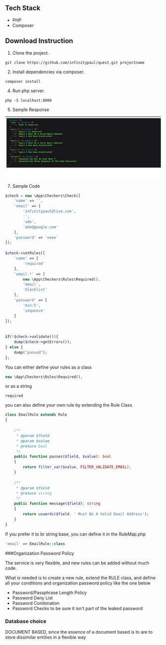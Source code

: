 ## Tech Stack

* PHP
* Composer

## Download Instruction

1. Clone the project.

```
git clone https://github.com/infinitypaul/quest.git projectname
```


2. Install dependencies via composer.

```
composer install 
```

4. Run php server.

```
php -S localhost:8000
```

5. Sample Response

![img.png](img.png)

7. Sample Code 

```php
$check = new \App\Checkers\Check([
    'name' => '',
    'email' => [
        'infinitypaul@live.com',
        '',
        'ade',
        'ade@google.com'
    ],
    'password' => 'eeee'
]);

$check->setRules([
    'name' => [
        'required'
    ],
    'email.*' => [
        new \App\Checkers\Rules\Required(),
        'email',
        'blacklist'
    ],
    'password' => [
        'min:5',
        'sequence'
    ]
]);


if(!$check->validate()){
    dump($check->getErrors());
} else {
    dump("passed");
};
```
You can either define your rules as a class
```php
new \App\Checkers\Rules\Required(),
```

or as a string

```phpregexp
required
```

you can also define your own rule by extending the Rule Class

```php
class EmailRule extends Rule
{

    /**
     * @param $field
     * @param $value
     * @return bool
     */
    public function passes($field, $value): bool
    {
        return filter_var($value, FILTER_VALIDATE_EMAIL);
    }

    /**
     * @param $field
     * @return string
     */
    public function message($field): string
    {
        return ucwords($field. ' Must Be A Valid Email Address');
    }
}
```

If you prefer it to br string base, you can define it in the RuleMap.php

```php
'email' => EmailRule::class
```




###Organization Password Policy

The service is very flexible, and new rules can be added without much code.

What is needed is to create a new rule, extend the RULE class, and define all your conditions and organization password policy like the one below 

* Password/Passphrase Length Policy
* Password Deny List
* Password Combination
* Password Checks to be sure it isn't part of the leaked password

### Database choice

DOCUMENT BASED, since the essence of a document based is to are to store dissimilar entities in a flexible way





